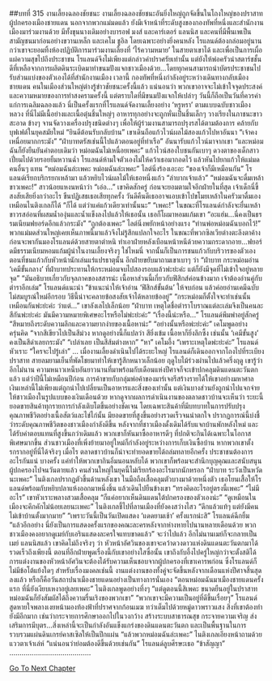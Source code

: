 ##บทที่ 315 งานเลี้ยงฉลองชัยชนะ
งานเลี้ยงฉลองชัยชนะอันยิ่งใหญ่ถูกจัดขึ้นในโถงใหญ่ของปราสาทผู้ปกครองเมืองชายแดน
นอกจากพวกแม่มดแล้ว ยังมีเจ้าหน้าที่ระดับสูงของกองทัพที่หนึ่งและสำนักงานเมืองมาร่วมงานด้วย มีทั้งขุนนางเดิมอย่างบารอฟ มงส์ และคาร์เตอร์ แลนนิส และคนที่มีพื้นเพเป็นสามัญชนมาก่อนอย่างขวานเหล็ก และเคโม ชูอิล โดยเฉพาะอย่างยิ่งคนหลัง โรแลนด์ต้องกล่อมอยู่นานกว่าเขาจะยอมทิ้งห้องปฏิบัติการมาร่วมงานเลี้ยงที่ ‘ไร้ความหมาย’ ในสายตาเขาได้
และเพื่อเป็นการเผื่อแผ่ความสุขไปถึงประชาชน โรแลนด์จึงไม่เพียงแต่กล่าวคำปราศรัยเท่านั้น แต่ยังให้พ่อครัวนำสตาร์ชชั้นดีที่เหลือจากการผลิตดินระเบิดมาทำขนมปังแจกชาวเมืองด้วย...โดยทุกคนสามารถนำบัตรประชาชนไปรับส่วนแบ่งของตัวเองได้ที่สำนักงานเมือง เวลานี้ กองทัพที่หนึ่งกำลังอยู่ระหว่างเดินทางกลับเมืองชายแดน คนในเมืองส่วนใหญ่ต่างรู้ข่าวชัยชนะครั้งนี้แล้ว
แน่นอนว่า พวกเขาอาจจะไม่เข้าใจจุดประสงค์และความหมายของการทำสงครามครั้งนี้ แต่ตราบใดที่มีขนมปังแจกให้เปล่าๆ วันนี้ก็ถือเป็นวันที่ควรค่าแก่การเฉลิมฉลองแล้ว
นี่เป็นครั้งแรกที่โรแลนด์จัดงานเลี้ยงอย่าง ‘หรูหรา’ ตามแบบฉบับชาวเมืองหลวง
ที่นี่ไม่มีเนื้อย่างและเนื้อตุ๋นชิ้นใหญ่ๆ อาหารทุกอย่างจะถูกหั่นเป็นชิ้นเล็กๆ วางเรียงในภาชนะขาวสะอาด ข้างๆ จานจัดวางเครื่องปรุงชนิดต่างๆ เพื่อให้ผู้ร่วมงานสามารถปรุงรสได้ตามต้องการ คล้ายกับบุฟเฟต์ในยุคสมัยใหม่
“ยินดีต้อนรับกลับบ้าน” เขาเดินถือแก้วไวน์ผลไม้สองแก้วไปหาอันนา “เจ้าคงเหนื่อยมากกระมัง”
“ฝ่าบาทตรัสเช่นนี้ไปแล้วตอนอยู่ที่ท่าเรือ” อันนารับแก้วไวน์มาจากเขา “และหม่อมฉันก็ยังยืนยันคำตอบเดิมว่า หม่อมฉันไม่เหนื่อยเพคะ”
แก้วไวน์สองใบชนกันเบาๆ ดวงตาของเด็กสาวเปี่ยมไปด้วยรอยยิ้มหวานฉ่ำ โรแลนด์ห้ามใจตัวเองไม่ให้คว้าเธอมากอดไว้ แล้วหันไปยกแก้วให้แม่มดคนอื่นๆ แทน
“หม่อมฉันล่ะเพคะ หม่อมฉันล่ะเพคะ” ไลต์นิ่งร้องเอะอะ
“ของเจ้าก็มีเหมือนกัน” โรแลนด์เรียกบริกรยกเหล้ามา แล้วหยิบไวน์ผลไม้ให้เธอหนึ่งแก้ว “ลำบากเจ้าแล้ว”
“หม่อมฉันจะดื่มเหล้าขาวเพคะ!” สาวน้อยแหงนหน้าว่า
“เอ่อ...” เขาคิดสักครู่ ก่อนจะยอมตามใจอีกฝ่ายในที่สุด เจ้าเด็กนี่ขี้สงสัยเสียยิ่งกว่าอะไร ขืนปฏิเสธเธอเสียทุกครั้ง วันดีคืนดีเธออาจแอบเข้าไปขโมยเหล้าในครัวมาดื่มเองเหมือนไนติงเกลก็ได้ “ก็ได้ แต่ว่าแค่แก้วเดียวเท่านั้นนะ”
“เพคะ!”
ในขณะที่โรแลนด์กำลังจะยื่นเหล้าขาวรสอ่อนที่ผสมน้ำองุ่นและน้ำแข็งลงไปแล้วให้เธอนั้น เธอก็โผมาหอมแก้มเขา
“อะแฮ่ม...นี่คงเป็นธรรมเนียมฟยอร์ดอีกแล้วกระมัง”
“ถูกต้องเพคะ” ไลต์นิ่งพยักหน้าอย่างแรง “ท่านพ่อหม่อมฉันบอกไว้!”
พวกแม่มดส่วนใหญ่เคยเห็นภาพนี้มาแล้วจึงไม่รู้สึกแปลกใจอะไร ในขณะที่พวกซิลเวียต่างตะลึงตาค้าง ก่อนจะพากันมองโรแลนด์ด้วยสายตาตำหนิ ทำเอาฝ่ายหลังเบือนหน้าหนีด้วยความกระดากอาย...ฟยอร์ดมีธรรมเนียมหอมแก้มผู้นำในงานเลี้ยงจริงๆ ใช่ไหมนี่
จากนั้นก็เป็นการชนแก้วกับบริวารของตัวเอง
ตอนที่ชนแก้วกับหัวหน้านักเล่นแร่แปรธาตุนั้น อีกฝ่ายขยับมาถามเขาเบาๆ ว่า “ฝ่าบาท กระหม่อมอ่าน ‘เคมีขั้นกลาง’ ที่ฝ่าบาทประทานให้กระหม่อมจบไปสองรอบแล้วพ่ะย่ะค่ะ แต่ก็ยังมีจุดที่ไม่เข้าใจอยู่หลายจุด”
“มันอธิบายเกี่ยวกับจุลภาคของสสารน่ะ เนื้อหาส่วนนี้เกี่ยวกับฟิสิกส์ค่อนข้างมาก เจ้าต้องอ่านคู่กับตำราอีกเล่ม” โรแลนด์แนะนำ “ข้าแนะนำให้เจ้าอ่าน ‘ฟิสิกส์ขั้นต้น’ ให้จบก่อน แล้วค่อยอ่านเคมีฉบับไม่สมบูรณ์ใหม่อีกรอบ วิธีนี้น่าจะคลายข้อสงสัยเจ้าได้หลายข้ออยู่”
“กระหม่อมก็ตั้งใจจะทำเช่นนั้นเหมือนกันพ่ะย่ะค่ะ ว่าแต่...” เขาลังเลไปเล็กน้อย “ฝ่าบาท เหตุใดชื่อตำราโบราณแต่ละเล่มจึงเป็นคนละสีกันพ่ะย่ะค่ะ มันมีความหมายพิเศษอะไรหรือไม่พ่ะย่ะค่ะ”
“เรื่องนี้น่ะหรือ...” โรแลนด์พึมพำอยู่สักครู่ “สีหมายถึงระดับความลึกและความยากง่ายของเนื้อหาน่ะ”
“อย่างนั้นหรือพ่ะย่ะค่ะ” เคโมพูดอย่างครุ่นคิด “จากสีเขียวไปเป็นสีม่วง หากดูอย่างนี้ก็แปลว่า สียิ่งเข้ม เนื้อหาก็ยิ่งลึกซึ้ง เช่นนั้น ‘เคมีขั้นสูง’ คงเป็นสีดำเลยกระมัง”
“เปล่าเลย เป็นสีส้มต่างหาก”
“หา” เคโมอึ้ง “เพราะเหตุใดพ่ะย่ะค่ะ”
โรแลนด์หัวเราะ “ใครจะไปรู้เล่า”
...
เมื่องานเลี้ยงดำเนินไปได้ระยะใหญ่ โรแลนด์ก็เดินออกจากโถงไปที่ระเบียงปราสาท สายลมยามเย็นที่พัดโชยมาทำให้เขารู้สึกหนาวเล็กน้อย ฤดูใบไม้ร่วงผ่านไปแล้วครึ่งฤดู เขารู้ว่าอีกไม่นาน ความหนาวเหน็บอันยาวนานที่มาพร้อมกับเดือนแห่งปีศาจก็จะเข้าปกคลุมดินแดนตะวันตกแล้ว
แต่ว่าปีนี้ไม่เหมือนปีก่อน การค้าขายกับกลุ่มพ่อค้าของมาร์เจอรีสร้างรายได้ให้เขาอย่างมหาศาล เงินเหล่านี้ไม่เพียงแต่ถูกนำไปเปลี่ยนเป็นอาหารและสิ่งของเท่านั้น แต่เงินบางส่วนยังถูกนำไปแจกจ่ายให้ชาวเมืองในรูปแบบของเงินเดือนด้วย หากดูจากผลการดำเนินงานของตลาดชาวบ้านจะเห็นว่า ระยะนี้ ยอดขายสินค้าทุกรายการกำลังเติบโตขึ้นอย่างชัดเจน โดยเฉพาะสินค้าที่มีบทบาทในการปรับปรุงคุณภาพชีวิตอย่างเนื้อสัตว์และไข่ไก่นั้น มียอดขายที่สูงขึ้นอย่างรวดเร็วจนน่าตกใจ
ปรากฏการณ์นี้บ่งชี้ว่าระดับคุณภาพชีวิตของชาวเมืองกำลังดีขึ้น หลังจากที่ชาวเมืองดั้งเดิมได้รับแจกบ้านพักหลังใหม่ และได้รับค่าตอบแทนที่สูงขึ้นกว่าเดิมแล้ว พวกเขาก็หันมาซื้ออาหารดีๆ ที่ปกติจะกินได้เฉพาะในโอกาสพิเศษมากขึ้น ส่วนชาวเมืองที่เพิ่งย้ายมาอยู่ใหม่ก็กำลังอยู่ระหว่างการเก็บเงินซื้อบ้าน หากพวกเขาตั้งรกรากอยู่ที่นี่ได้จริงๆ เมื่อไร ตลาดชาวบ้านก็น่าจะทำยอดขายได้ถล่มทลายอีกครั้ง
ประชาชนต้องการอะไรกันแน่ บางครั้ง แค่ทำให้พวกเขากินอิ่มนอนหลับได้ พวกเขาก็พร้อมจะสำนึกบุญคุณและสนับสนุนผู้ปกครองไปจนวันตายแล้ว
คนส่วนใหญ่ในยุคนี้ไม่เรียกร้องอะไรมากนักหรอก
“ฝ่าบาท ระวังเป็นหวัดนะเพคะ” ไนติงเกลปรากฏตัวขึ้นด้านหลังเขา ในมือถือเสื้อคลุมตัวบางมาด้วยหนึ่งตัว เธอโยนเสื้อให้โรแลนด์พร้อมกับหยิบปลาแห้งออกมาหนึ่งชิ้น แล้วเดินไปยืนข้างเขา “ทรงคิดอะไรอยู่ตรงนี้เพคะ”
“ไม่มีอะไร” เขาหัวเราะพลางสวมเสื้อคลุม “ก็แค่อยากเห็นดินแดนใต้ปกครองของตัวเองน่ะ”
“ดูเหมือนในเมืองจะคึกคักไม่น้อยเลยนะเพคะ” ไนติงเกลชี้ไปที่ลานเมืองที่ยังคงสว่างไสว “ดึกแล้วแท้ๆ แต่ยังมีคนไม่เข้าบ้านตั้งมากมาย”
“เพราะวันนี้เป็นวันเปิดแสดง ‘แดดยามเช้า’ ครั้งแรกน่ะสิ” โรแลนด์ฉีกยิ้ม “แล้วอีกอย่าง นี่ยังเป็นการแสดงครั้งแรกของคณะละครหลังจากห่างหายไปนานหลายเดือนด้วย พวกชาวเมืองคงอยากดูเมย์กับเอรินแสดงละครใจแทบขาดแล้ว”
จะว่าไปแล้ว อีกไม่นานเมย์ก็จะกลายเป็นเมย์ แลนนิสแล้ว เขาคิดไม่ถึงจริงๆ ว่า หัวหน้าอัศวินของเขาจะคว้าดวงดาวแห่งดินแดนตะวันตกมาได้รวดเร็วถึงเพียงนี้ ตอนที่อีกฝ่ายพูดเรื่องนี้กับเขาอย่างใสซื่อนั้น เขาถึงกับอึ้งไปครู่ใหญ่กว่าจะตั้งสติได้ การแต่งงานของหัวหน้าอัศวินจะต้องได้รับความเห็นชอบจากผู้ปกครองที่เขาเคารพก่อน ซึ่งโรแลนด์ก็ไม่มีข้อโต้แย้งใดๆ สำหรับเรื่องมงคลเช่นนี้ งานแต่งงานของทั้งคู่จะจัดขึ้นหลังจากเดือนแห่งปีศาจสิ้นสุดลงแล้ว หรือก็คือวันสถาปนาเมืองชายแดนอย่างเป็นทางการนั่นเอง
“ตอนหม่อมฉันมาเมืองชายแดนครั้งแรก ที่นี่ยังเงียบเหงาอยู่เลยเพคะ” ไนติงเกลพูดอย่างทึ่งๆ “แต่ดูตอนนี้สิเพคะ ขนาดยืนอยู่ในปราสาท หม่อมฉันก็ยังสัมผัสได้ถึงความรื่นเริงของพวกเขา”
“พวกเขาจะมีความเป็นอยู่ที่ดีขึ้นเรื่อยๆ” โรแลนด์สูดหายใจพลางเงยหน้ามองท้องฟ้าที่ปราศจากก้อนเมฆ ทว่าเต็มไปด้วยหมู่ดาวพราวแสง สิ่งที่เขาต้องทำยังมีอีกมาก เช่นว่ากระจายการศึกษาออกไปในวงกว้าง สร้างระบบสาธารณสุข กระจายความเจริญ ส่งเสริมการมีบุตร...สิ่งเหล่านี้จะเป็นกำลังอันแข็งแกร่งของดินแดนตะวันตก และเป็นพื้นฐานในการรวบรวมแผ่นดินเกรย์คาสเซิลให้เป็นปึกแผ่น
“แล้วพวกหม่อมฉันล่ะเพคะ” ไนติงเกลเอียงหน้าถามด้วยแววตาเจ้าเล่ห์
“แน่นอนว่าย่อมต้องดีขึ้นด้วยเช่นกัน” โรแลนด์ลูบศีรษะเธอ “ข้าสัญญา”
………………………………….


[Go To Next Chapter]( ./228.md)
